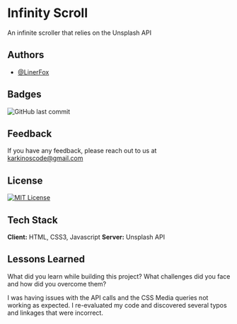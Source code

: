 # Infinity Scroll

An infinite scroller that relies on the Unsplash API

## Authors

- [@LinerFox](https://www.github.com/LinerFox)

## Badges

![GitHub last commit](https://img.shields.io/github/last-commit/LinerFox/quote_generator)

## Feedback

If you have any feedback, please reach out to us at karkinoscode@gmail.com

## License

[![MIT License](https://img.shields.io/badge/License-MIT-green.svg)](https://choosealicense.com/licenses/mit/)

## Tech Stack

**Client:** HTML, CSS3, Javascript
**Server:** Unsplash API

## Lessons Learned

What did you learn while building this project? What challenges did you face and how did you overcome them?

I was having issues with the API calls and the CSS Media queries not working as expected. I re-evaluated my code and discovered several typos and linkages that were incorrect.
